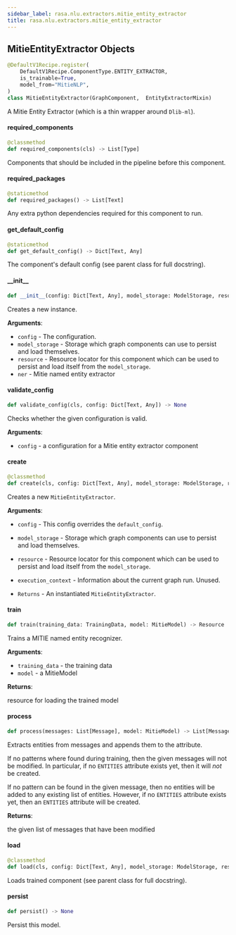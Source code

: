 ```yaml
---
sidebar_label: rasa.nlu.extractors.mitie_entity_extractor
title: rasa.nlu.extractors.mitie_entity_extractor
---
```

## MitieEntityExtractor Objects

```python
@DefaultV1Recipe.register(
    DefaultV1Recipe.ComponentType.ENTITY_EXTRACTOR,
    is_trainable=True,
    model_from="MitieNLP",
)
class MitieEntityExtractor(GraphComponent,  EntityExtractorMixin)
```

A Mitie Entity Extractor (which is a thin wrapper around `Dlib-ml`).

#### required\_components

```python
@classmethod
def required_components(cls) -> List[Type]
```

Components that should be included in the pipeline before this component.

#### required\_packages

```python
@staticmethod
def required_packages() -> List[Text]
```

Any extra python dependencies required for this component to run.

#### get\_default\_config

```python
@staticmethod
def get_default_config() -> Dict[Text, Any]
```

The component&#x27;s default config (see parent class for full docstring).

#### \_\_init\_\_

```python
def __init__(config: Dict[Text, Any], model_storage: ModelStorage, resource: Resource, ner: Optional["mitie.named_entity_extractor"] = None) -> None
```

Creates a new instance.

**Arguments**:

- `config` - The configuration.
- `model_storage` - Storage which graph components can use to persist and load
  themselves.
- `resource` - Resource locator for this component which can be used to persist
  and load itself from the `model_storage`.
- `ner` - Mitie named entity extractor

#### validate\_config

```python
def validate_config(cls, config: Dict[Text, Any]) -> None
```

Checks whether the given configuration is valid.

**Arguments**:

- `config` - a configuration for a Mitie entity extractor component

#### create

```python
@classmethod
def create(cls, config: Dict[Text, Any], model_storage: ModelStorage, resource: Resource, execution_context: ExecutionContext) -> GraphComponent
```

Creates a new `MitieEntityExtractor`.

**Arguments**:

- `config` - This config overrides the `default_config`.
- `model_storage` - Storage which graph components can use to persist and load
  themselves.
- `resource` - Resource locator for this component which can be used to persist
  and load itself from the `model_storage`.
- `execution_context` - Information about the current graph run. Unused.
  
- `Returns` - An instantiated `MitieEntityExtractor`.

#### train

```python
def train(training_data: TrainingData, model: MitieModel) -> Resource
```

Trains a MITIE named entity recognizer.

**Arguments**:

- `training_data` - the training data
- `model` - a MitieModel

**Returns**:

  resource for loading the trained model

#### process

```python
def process(messages: List[Message], model: MitieModel) -> List[Message]
```

Extracts entities from messages and appends them to the attribute.

If no patterns where found during training, then the given messages will not
be modified. In particular, if no `ENTITIES` attribute exists yet, then
it will *not* be created.

If no pattern can be found in the given message, then no entities will be
added to any existing list of entities. However, if no `ENTITIES` attribute
exists yet, then an `ENTITIES` attribute will be created.

**Returns**:

  the given list of messages that have been modified

#### load

```python
@classmethod
def load(cls, config: Dict[Text, Any], model_storage: ModelStorage, resource: Resource, execution_context: ExecutionContext, **kwargs: Any, ,) -> MitieEntityExtractor
```

Loads trained component (see parent class for full docstring).

#### persist

```python
def persist() -> None
```

Persist this model.


